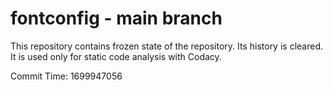 # fontconfig - main branch

This repository contains frozen state of the repository.
Its history is cleared. It is used only for static code
analysis with Codacy.

Commit Time: 1699947056
